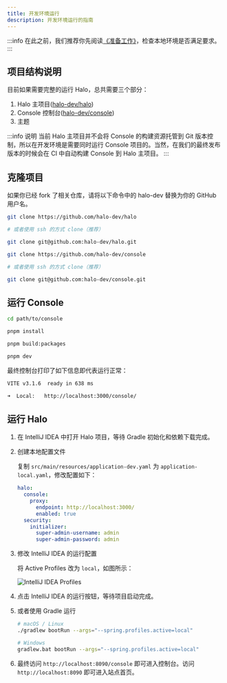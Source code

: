 ```yaml
---
title: 开发环境运行
description: 开发环境运行的指南
---
```


:::info
在此之前，我们推荐你先阅读[《准备工作》](./prepare)，检查本地环境是否满足要求。
:::

## 项目结构说明

目前如果需要完整的运行 Halo，总共需要三个部分：

1. Halo 主项目([halo-dev/halo](https://github.com/halo-dev/halo))
2. Console 控制台([halo-dev/console](https://github.com/halo-dev/console))
3. 主题

:::info 说明
当前 Halo 主项目并不会将 Console 的构建资源托管到 Git 版本控制，所以在开发环境是需要同时运行 Console 项目的。当然，在我们的最终发布版本的时候会在 CI 中自动构建 Console 到 Halo 主项目。
:::

## 克隆项目

如果你已经 fork 了相关仓库，请将以下命令中的 halo-dev 替换为你的 GitHub 用户名。

```bash
git clone https://github.com/halo-dev/halo

# 或者使用 ssh 的方式 clone（推荐）

git clone git@github.com:halo-dev/halo.git
```

```bash
git clone https://github.com/halo-dev/console

# 或者使用 ssh 的方式 clone（推荐）

git clone git@github.com:halo-dev/console.git
```

## 运行 Console

```bash
cd path/to/console
```

```bash
pnpm install 
```

```bash
pnpm build:packages
```

```bash
pnpm dev
```

最终控制台打印了如下信息即代表运行正常：

```bash
VITE v3.1.6  ready in 638 ms

➜  Local:   http://localhost:3000/console/
```

## 运行 Halo

1. 在 IntelliJ IDEA 中打开 Halo 项目，等待 Gradle 初始化和依赖下载完成。
2. 创建本地配置文件

    复制 `src/main/resources/application-dev.yaml` 为 `application-local.yaml`，修改配置如下：

    ```yaml
    halo:
      console:
        proxy:
          endpoint: http://localhost:3000/
          enabled: true
      security:
        initializer:
          super-admin-username: admin
          super-admin-password: admin
    ```

3. 修改 IntelliJ IDEA 的运行配置

    将 Active Profiles 改为 `local`，如图所示：

    ![IntelliJ IDEA Profiles](/img/developer-run/IntelliJ-IDEA-Profiles.png)

4. 点击 IntelliJ IDEA 的运行按钮，等待项目启动完成。

5. 或者使用 Gradle 运行

    ```bash
    # macOS / Linux
    ./gradlew bootRun --args="--spring.profiles.active=local"

    # Windows
    gradlew.bat bootRun --args="--spring.profiles.active=local"
    ```

6. 最终访问 `http://localhost:8090/console` 即可进入控制台。访问 `http://localhost:8090` 即可进入站点首页。
